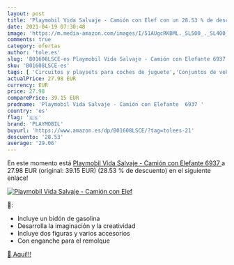 ```yaml
---
layout: post
title: 'Playmobil Vida Salvaje - Camión con Elef con un 28.53 % de descuento'
date: 2021-04-19 07:30:48
image: 'https://m.media-amazon.com/images/I/51AUgcRKBML._SL500_._SL400_.jpg'
comments: true
category: ofertas
author: 'tole.es'
slug: 'B01608LSCE-es Playmobil Vida Salvaje - Camión con Elefante 6937'
sku: 'B01608LSCE-es'
tags: [ 'Circuitos y playsets para coches de juguete','Conjuntos de vehículos de motor para niños','Juguetes','Juguetes y juegos','Vehículos de juguete para niños','playmobil', ]
actualPrice: 27.98 EUR
currency: EUR
price: 27.98
comparePrice: 39.15 EUR
prodname: 'Playmobil Vida Salvaje - Camión con Elefante  6937 '
country: 'es'
flag: '🇪🇸'
brand: 'PLAYMOBIL'
buyurl: 'https://www.amazon.es/dp/B01608LSCE/?tag=tolees-21'
descuento: '28.53'
average: '29.06'
---
```


En este momento está [Playmobil Vida Salvaje - Camión con Elefante  6937 ](https://www.amazon.es/dp/B01608LSCE/?tag=tolees-21) a 27.98 EUR (original: 39.15 EUR) (28.53 %  de descuento) en el siguiente enlace!

[![Playmobil Vida Salvaje - Camión con Elef](https://m.media-amazon.com/images/I/51AUgcRKBML._SL500_._SL400_.jpg)](https://www.amazon.es/dp/B01608LSCE/?tag=tolees-21)

🔎:

- Incluye un bidón de gasolina
- Desarrolla la imaginación y la creatividad
- Incluye dos figuras y varios accesorios
- Con enganche para el remolque

[🛒 Aquí!!!](https://www.amazon.es/dp/B01608LSCE/?tag=tolees-21)

